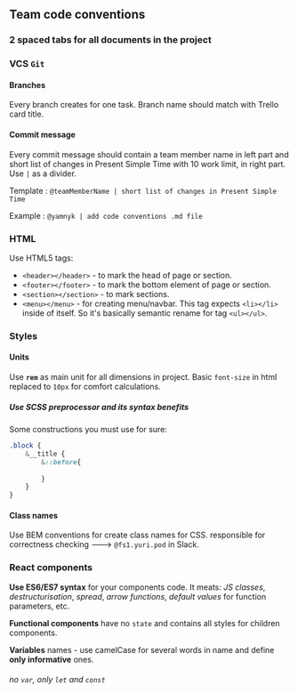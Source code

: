 ## Team code conventions

### 2 spaced tabs for all documents in the project

### VCS `Git`
#### Branches
Every branch creates for one task. Branch name should match with Trello card title.

#### Commit message
Every commit message should contain a team member name in left part and short list of changes in Present Simple Time with 10 work limit, in right part. Use `|` as a divider.

Template :  `@teamMemberName | short list of changes in Present Simple Time`

Example : `@yamnyk | add code conventions .md file`

### HTML
Use HTML5 tags:
 * `<header></header>` - to mark the head of page or section.
 * `<footer></footer>` - to mark the bottom element of page or section.
 * `<section></section>` - to mark sections.
 * `<menu></menu>` - for creating menu/navbar. This tag expects `<li></li>` inside of itself. So it's basically semantic rename for tag `<ul></ul>`. 

### Styles
#### Units
Use **`rem`** as main unit for all dimensions in project. Basic `font-size` in html replaced to `10px` for comfort calculations.
##### Use SCSS preprocessor and its syntax benefits
Some constructions you must use for sure:
```scss
.block {
    &__title {
        &::before{
        
        }
    }
}
```



#### Class names
Use BEM conventions for create class names for CSS. responsible for correctness checking ---> `@fs1.yuri.pod` in Slack.

### React components
**Use ES6/ES7 syntax** for your components code. It meats: *JS classes*, *destructurisation*, *spread*, *arrow functions*, *default values* for function parameters, etc.

**Functional components** have no `state` and contains all styles for children components.

**Variables** names - use camelCase for several words in name and define **only informative** ones.

###### no `var`, only `let` and `const`
